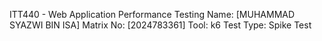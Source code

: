 ITT440 - Web Application Performance Testing
Name: [MUHAMMAD SYAZWI BIN ISA]
Matrix No: [2024783361]
Tool: k6
Test Type: Spike Test



